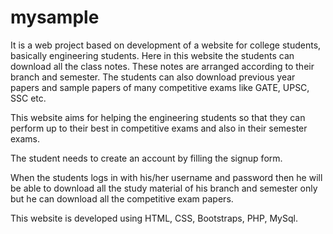 # mysample



It is a web project based on development of a website for college students, basically engineering students. Here in this website the students can download all the class notes. These notes are arranged according to their branch and semester. The students can also download previous year papers and sample papers of many competitive exams like GATE, UPSC, SSC etc. 



This website aims for helping the engineering students so that they can perform up to their best in competitive exams and also in their semester exams.



The student needs to create an account by filling the signup form.


When the students logs in with his/her username and password then he will be able to download all the study material of his branch and semester only but he can download all the competitive exam papers.


This website is developed using HTML, CSS, Bootstraps, PHP, MySql.
